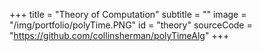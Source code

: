+++
title = "Theory of Computation"
subtitle = ""
image = "/img/portfolio/polyTime.PNG"
id = "theory"
sourceCode = "https://github.com/collinsherman/polyTimeAlg"
+++